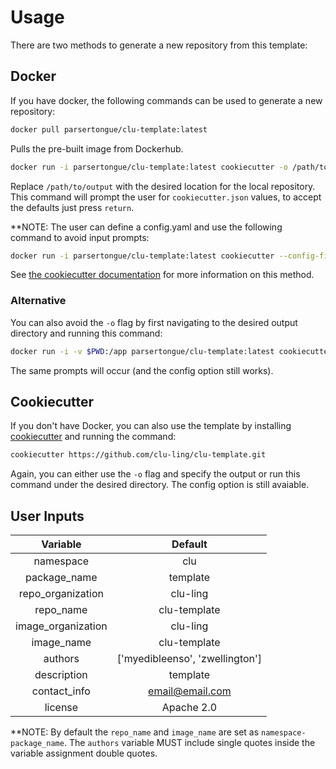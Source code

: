 # Usage

There are two methods to generate a new repository from this template:

## Docker

If you have docker, the following commands can be used to generate a new repository:

```bash
docker pull parsertongue/clu-template:latest
```

Pulls the pre-built image from Dockerhub.

```bash
docker run -i parsertongue/clu-template:latest cookiecutter -o /path/to/output /app
```

Replace `/path/to/output` with the desired location for the local repository. This command will prompt the user for `cookiecutter.json` values, to accept the defaults just press `return`.

**NOTE: The user can define a config.yaml and use the following command to avoid input prompts:

```bash
docker run -i parsertongue/clu-template:latest cookiecutter --config-file /path/to/config.yaml -o /path/to/output /app
```

See [the cookiecutter documentation](https://cookiecutter.readthedocs.io/en/1.7.2/advanced/user_config.html) for more information on this method.

### Alternative

You can also avoid the `-o` flag by first navigating to the desired output directory and running this command:

```bash
docker run -i -v $PWD:/app parsertongue/clu-template:latest cookiecutter https://github.com/clu-ling/clu-template.git
```

The same prompts will occur (and the config option still works).

## Cookiecutter

If you don't have Docker, you can also use the template by installing [cookiecutter](https://cookiecutter.readthedocs.io/en/1.7.2/installation.html) and running the command:

```bash
cookiecutter https://github.com/clu-ling/clu-template.git
```

Again, you can either use the `-o` flag and specify the output or run this command under the desired directory. The config option is still avaiable.

## User Inputs

| Variable | Default |
| :----: | :----: |
| namespace | clu |
| package_name | template |
| repo_organization | clu-ling |
| repo_name | clu-template |
| image_organization | clu-ling |
| image_name | clu-template |
| authors | ['myedibleenso', 'zwellington'] |
| description | template |
| contact_info | email@email.com |
| license | Apache 2.0 |

**NOTE: By default the `repo_name` and `image_name` are set as `namespace-package_name`. The `authors` variable MUST include single quotes inside the variable assignment double quotes.
